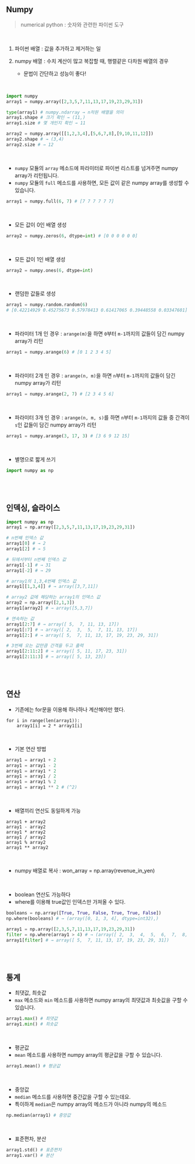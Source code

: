 <h2>Numpy</h2>

> numerical python :  숫자와 관련한 파이썬 도구

<br/>

1. 파이썬 배열 : 값을 추가하고 제거하는 일

2. numpy 배열 : 수치 계산이 많고 복잡할 때, 행렬같은 다차원 배열의 경우
   
   * 문법이 간단하고 성능이 좋다!  
   

<br/>

```python
import numpy
array1 = numpy.array([2,3,5,7,11,13,17,19,23,29,31])

type(array1) # numpy.ndarray → n차원 배열을 의미
array1.shape # 크기 확인 → (11,)
array1.size # 몇 개인지 확인 → 11

array2 = numpy.array([[1,2,3,4],[5,6,7,8],[9,10,11,12]])
array2.shape # → (3,4)
array2.size # → 12
```

<br/>

* `numpy` 모듈의 `array` 메소드에 파라미터로 파이썬 리스트를 넘겨주면 numpy array가 리턴됩니다.
* `numpy` 모듈의 `full` 메소드를 사용하면, 모든 값이 같은 numpy array를 생성할 수 있습니다.

```python
array1 = numpy.full(6, 7) # [7 7 7 7 7 7]
```

<br/>

* 모든 값이 0인 배열 생성

```python
array2 = numpy.zeros(6, dtype=int) # [0 0 0 0 0 0]
```

<br/>

* 모든 값이 1인 배열 생성

```python
array2 = numpy.ones(6, dtype=int)
```

<br/>

* 랜덤한 값들로 생성

```python
array1 = numpy.random.random(6)
# [0.42214929 0.45275673 0.57978413 0.61417065 0.39448558 0.03347601]
```

<br/>

* 파라미터 1개 인 경우 : `arange(m)`을 하면 `0`부터 `m-1`까지의 값들이 담긴 numpy array가 리턴

```python
array1 = numpy.arange(6) # [0 1 2 3 4 5]
```

<br/>

* 파라미터 2개 인 경우 : `arange(n, m)`을 하면 `n`부터 `m-1`까지의 값들이 담긴 numpy array가 리턴

```python
array1 = numpy.arange(2, 7) # [2 3 4 5 6]
```

<br/>

* 파라미터 3개 인 경우 : `arange(n, m, s)`를 하면 `n`부터 `m-1`까지의 값들 중 간격이 `s`인 값들이 담긴 numpy array가 리턴

```python
array1 = numpy.arange(3, 17, 3) # [3 6 9 12 15]
```

<br/>

* 별명으로 짧게 쓰기

```python
import numpy as np
```

<br/><br/>

<h2>인덱싱, 슬라이스</h2>

```python
import numpy as np
array1 = np.array([2,3,5,7,11,13,17,19,23,29,31])

# n번째 인덱스 값
array1[0] # → 2
array1[2] # → 5

# 뒤에서부터 n번째 인덱스 값
array1[-1] # → 31
array1[-2] # → 29

# array1의 1,3,4번째 인덱스 값
array1[[1,3,4]] # → array([3,7,11])

# array2 값에 해당하는 array1의 인덱스 값
array2 = np.array([2,1,3])
array1[array2] # → array([5,3,7])

# 연속하는 값
array1[2:7] # → array([ 5,  7, 11, 13, 17])
array1[:7] # → array([ 2,  3,  5,  7, 11, 13, 17])
array1[2:] # → array([ 5,  7, 11, 13, 17, 19, 23, 29, 31])

# 3번째 오는 값만큼 간격을 두고 출력
array1[2:11:2] # → array([ 5, 11, 17, 23, 31])
array1[2:11:3] # → array([ 5, 13, 23])
```

<br/><br/>

<h2>연산</h2>

* 기존에는 for문을 이용해 하나하나 계산해야만 했다.

```
for i in range(len(array1)):
    array1[i] = 2 * array1[i]
```

<br/>

* 기본 연산 방법

```python
array1 = array1 + 2
array1 = array1 - 2
array1 = array1 * 2
array1 = array1 / 2
array1 = array1 % 2
array1 = array1 ** 2 # (^2)
```

<br/>

* 배열끼리 연산도 동일하게 가능

```
array1 + array2
array1 - array2
array1 * array2
array1 / array2
array1 % array2
array1 ** array2
```

<br/>

* numpy 배열로 복사 : won_array = np.array(revenue_in_yen)

<br/>

* boolean 연산도 가능하다
* where를 이용해 true값인 인덱스만 가져올 수 있다.

```python
booleans = np.array([True, True, False, True, True, False])
np.where(booleans) # → (array([0, 1, 3, 4], dtype=int32),)

array1 = np.array([2,3,5,7,11,13,17,19,23,29,31])
filter = np.where(array1 > 4) # → (array([ 2,  3,  4,  5,  6,  7,  8,  9, 10], dtype=int32),)
array1[filter] # → array([ 5,  7, 11, 13, 17, 19, 23, 29, 31])
```

<br/><br/>

<h2>통계</h2>

* 최댓값, 최솟값
* `max` 메소드와 `min` 메소드를 사용하면 numpy array의 최댓값과 최솟값을 구할 수 있습니다.

```python
array1.max() # 최댓값
array1.min() # 최솟값
```

<br/>

* 평균값
* `mean` 메소드를 사용하면 numpy array의 평균값을 구할 수 있습니다.

```python
array1.mean() # 평균값
```

<br/>

* 중앙값
* `median` 메소드를 사용하면 중간값을 구할 수 있는데요.
* 특이하게 `median`은 numpy array의 메소드가 아니라 numpy의 메소드

```python
np.median(array1) # 중앙값
```

<br/>

* 표준편차, 분산

```python
array1.std() # 표준편차
array1.var() # 분산
```
